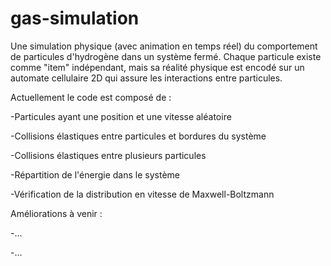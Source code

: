 # gas-simulation
Une simulation physique (avec animation en temps réel) du comportement de particules d'hydrogène dans un système fermé.
Chaque particule existe comme "item" indépendant, mais sa réalité physique est encodé sur un automate cellulaire 2D qui assure les interactions entre particules.

Actuellement le code est composé de :

-Particules ayant une position et une vitesse aléatoire

-Collisions élastiques entre particules et bordures du système

-Collisions élastiques entre plusieurs particules

-Répartition de l'énergie dans le système

-Vérification de la distribution en vitesse de Maxwell-Boltzmann


Améliorations à venir :

-...

-...
